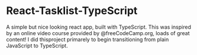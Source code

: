 # React-Tasklist-TypeScript
A simple but nice looking react app, built with TypeScript. This was inspired by an online video course provided by @freeCodeCamp.org, loads of great content! I did thisproject primarely to begin transitioning from plain JavaScript to TypeScript.
